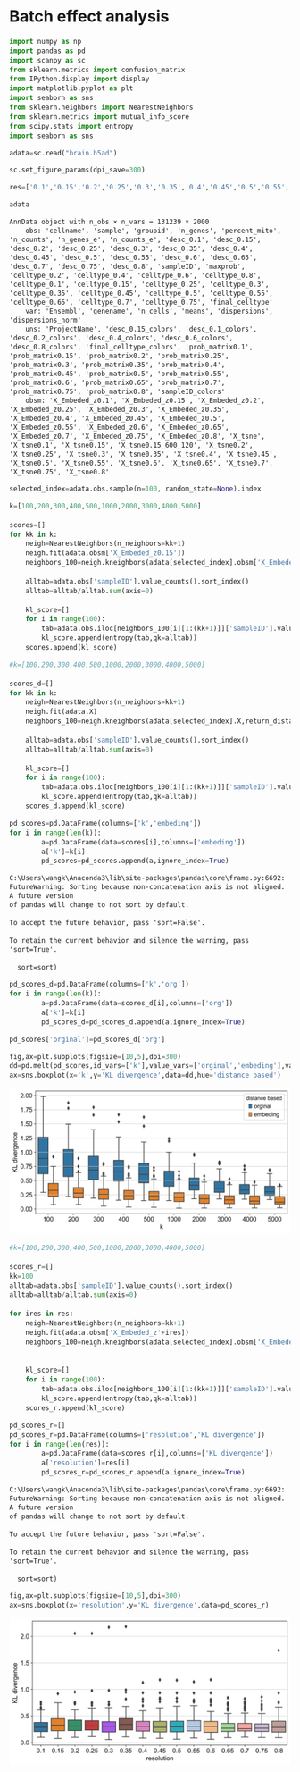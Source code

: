 
# Batch effect analysis


```python
import numpy as np
import pandas as pd
import scanpy as sc
from sklearn.metrics import confusion_matrix
from IPython.display import display
import matplotlib.pyplot as plt
import seaborn as sns
from sklearn.neighbors import NearestNeighbors
from sklearn.metrics import mutual_info_score
from scipy.stats import entropy
import seaborn as sns
```


```python
adata=sc.read("brain.h5ad")
```


```python
sc.set_figure_params(dpi_save=300)
```


```python
res=['0.1','0.15','0.2','0.25','0.3','0.35','0.4','0.45','0.5','0.55','0.6','0.65','0.7','0.75','0.8']
```


```python
adata
```




    AnnData object with n_obs × n_vars = 131239 × 2000 
        obs: 'cellname', 'sample', 'groupid', 'n_genes', 'percent_mito', 'n_counts', 'n_genes_e', 'n_counts_e', 'desc_0.1', 'desc_0.15', 'desc_0.2', 'desc_0.25', 'desc_0.3', 'desc_0.35', 'desc_0.4', 'desc_0.45', 'desc_0.5', 'desc_0.55', 'desc_0.6', 'desc_0.65', 'desc_0.7', 'desc_0.75', 'desc_0.8', 'sampleID', 'maxprob', 'celltype_0.2', 'celltype_0.4', 'celltype_0.6', 'celltype_0.8', 'celltype_0.1', 'celltype_0.15', 'celltype_0.25', 'celltype_0.3', 'celltype_0.35', 'celltype_0.45', 'celltype_0.5', 'celltype_0.55', 'celltype_0.65', 'celltype_0.7', 'celltype_0.75', 'final_celltype'
        var: 'Ensembl', 'genename', 'n_cells', 'means', 'dispersions', 'dispersions_norm'
        uns: 'ProjectName', 'desc_0.15_colors', 'desc_0.1_colors', 'desc_0.2_colors', 'desc_0.4_colors', 'desc_0.6_colors', 'desc_0.8_colors', 'final_celltype_colors', 'prob_matrix0.1', 'prob_matrix0.15', 'prob_matrix0.2', 'prob_matrix0.25', 'prob_matrix0.3', 'prob_matrix0.35', 'prob_matrix0.4', 'prob_matrix0.45', 'prob_matrix0.5', 'prob_matrix0.55', 'prob_matrix0.6', 'prob_matrix0.65', 'prob_matrix0.7', 'prob_matrix0.75', 'prob_matrix0.8', 'sampleID_colors'
        obsm: 'X_Embeded_z0.1', 'X_Embeded_z0.15', 'X_Embeded_z0.2', 'X_Embeded_z0.25', 'X_Embeded_z0.3', 'X_Embeded_z0.35', 'X_Embeded_z0.4', 'X_Embeded_z0.45', 'X_Embeded_z0.5', 'X_Embeded_z0.55', 'X_Embeded_z0.6', 'X_Embeded_z0.65', 'X_Embeded_z0.7', 'X_Embeded_z0.75', 'X_Embeded_z0.8', 'X_tsne', 'X_tsne0.1', 'X_tsne0.15', 'X_tsne0.15_600_120', 'X_tsne0.2', 'X_tsne0.25', 'X_tsne0.3', 'X_tsne0.35', 'X_tsne0.4', 'X_tsne0.45', 'X_tsne0.5', 'X_tsne0.55', 'X_tsne0.6', 'X_tsne0.65', 'X_tsne0.7', 'X_tsne0.75', 'X_tsne0.8'




```python
selected_index=adata.obs.sample(n=100, random_state=None).index
```


```python
k=[100,200,300,400,500,1000,2000,3000,4000,5000]

scores=[]
for kk in k:
    neigh=NearestNeighbors(n_neighbors=kk+1)
    neigh.fit(adata.obsm['X_Embeded_z0.15'])
    neighbors_100=neigh.kneighbors(adata[selected_index].obsm['X_Embeded_z0.15'],return_distance=False)

    alltab=adata.obs['sampleID'].value_counts().sort_index()
    alltab=alltab/alltab.sum(axis=0)

    kl_score=[]
    for i in range(100):
        tab=adata.obs.iloc[neighbors_100[i][1:(kk+1)]]['sampleID'].value_counts().sort_index()/kk
        kl_score.append(entropy(tab,qk=alltab))
    scores.append(kl_score)
```


```python
#k=[100,200,300,400,500,1000,2000,3000,4000,5000]

scores_d=[]
for kk in k:
    neigh=NearestNeighbors(n_neighbors=kk+1)
    neigh.fit(adata.X)
    neighbors_100=neigh.kneighbors(adata[selected_index].X,return_distance=False)

    alltab=adata.obs['sampleID'].value_counts().sort_index()
    alltab=alltab/alltab.sum(axis=0)

    kl_score=[]
    for i in range(100):
        tab=adata.obs.iloc[neighbors_100[i][1:(kk+1)]]['sampleID'].value_counts().sort_index()/kk
        kl_score.append(entropy(tab,qk=alltab))
    scores_d.append(kl_score)
```


```python
pd_scores=pd.DataFrame(columns=['k','embeding'])
for i in range(len(k)):
        a=pd.DataFrame(data=scores[i],columns=['embeding'])
        a['k']=k[i]
        pd_scores=pd_scores.append(a,ignore_index=True)
```

    C:\Users\wangk\Anaconda3\lib\site-packages\pandas\core\frame.py:6692: FutureWarning: Sorting because non-concatenation axis is not aligned. A future version
    of pandas will change to not sort by default.
    
    To accept the future behavior, pass 'sort=False'.
    
    To retain the current behavior and silence the warning, pass 'sort=True'.
    
      sort=sort)
    


```python
pd_scores_d=pd.DataFrame(columns=['k','org'])
for i in range(len(k)):
        a=pd.DataFrame(data=scores_d[i],columns=['org'])
        a['k']=k[i]
        pd_scores_d=pd_scores_d.append(a,ignore_index=True)
```


```python
pd_scores['orginal']=pd_scores_d['org']
```


```python
fig,ax=plt.subplots(figsize=[10,5],dpi=300)
dd=pd.melt(pd_scores,id_vars=['k'],value_vars=['orginal','embeding'],var_name='distance based',value_name='KL divergence')
ax=sns.boxplot(x='k',y='KL divergence',data=dd,hue='distance based')

```


![png](assets/images/output_12_0.png)



```python
#k=[100,200,300,400,500,1000,2000,3000,4000,5000]

scores_r=[]
kk=100
alltab=adata.obs['sampleID'].value_counts().sort_index()
alltab=alltab/alltab.sum(axis=0)

for ires in res:
    neigh=NearestNeighbors(n_neighbors=kk+1)
    neigh.fit(adata.obsm['X_Embeded_z'+ires])
    neighbors_100=neigh.kneighbors(adata[selected_index].obsm['X_Embeded_z'+ires],return_distance=False)


    kl_score=[]
    for i in range(100):
        tab=adata.obs.iloc[neighbors_100[i][1:(kk+1)]]['sampleID'].value_counts().sort_index()/kk
        kl_score.append(entropy(tab,qk=alltab))
    scores_r.append(kl_score)
```


```python
pd_scores_r=[]
pd_scores_r=pd.DataFrame(columns=['resolution','KL divergence'])
for i in range(len(res)):
        a=pd.DataFrame(data=scores_r[i],columns=['KL divergence'])
        a['resolution']=res[i]
        pd_scores_r=pd_scores_r.append(a,ignore_index=True)
```

    C:\Users\wangk\Anaconda3\lib\site-packages\pandas\core\frame.py:6692: FutureWarning: Sorting because non-concatenation axis is not aligned. A future version
    of pandas will change to not sort by default.
    
    To accept the future behavior, pass 'sort=False'.
    
    To retain the current behavior and silence the warning, pass 'sort=True'.
    
      sort=sort)
    


```python
fig,ax=plt.subplots(figsize=[10,5],dpi=300)
ax=sns.boxplot(x='resolution',y='KL divergence',data=pd_scores_r)
```


![png](assets/images/output_15_0.png)

